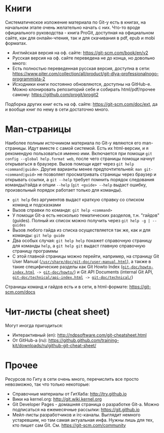 Книги
=====
<p>Систематическое изложение материала по Git-у есть в книгах, на начальном этапе очень желательно начать с них. Что-то вроде официального руководства - книга ProGit, доступная на официальном сайте, как для онлайн-чтения, так и для скачивания в pdf, epub и mobi форматах.</p>
<ul>
  <li>Английская версия на оф. сайте: <a href="https://git-scm.com/book/en/v2" target="_blank">https://git-scm.com/book/en/v2</a></li>
  <li>Русская версия на оф. сайте переведена не до конца, но довольно много: <a href="https://git-scm.com/book/ru/v2" target="_blank"></a></li>
  <li>Есть полностью переведенная русская версия, доступна в сети: <a href="https://www.piter.com/collection/all/product/git-dlya-professionalnogo-programmista-2" target="_blank">https://www.piter.com/collection/all/product/git-dlya-professionalnogo-programmista-2</a></li>
  <li>Исходники книги постоянно обновляются, доступны на GitHub-е. Можно клонировать репозиторий себе и собирать html/pdf/прочее самому: <a href="https://github.com/progit/progit2" target="_blank">https://github.com/progit/progit2</a>
  </li>
</ul>
<p>Подборка других книг есть на оф. сайте: <a href="https://git-scm.com/doc/ext" target="_blank">https://git-scm.com/doc/ext</a>, да и вообще книг по нему в сети достаточно много.</p>

<h1>Man-страницы</h1>
<!-- TODO: упростить и вынести часть в ссылки/всплывающие подсказки -->
<p>Наиболее полным источником материала по Git-у являются его man-страницы. Идут вместе с самой системой. Есть их html-версии, и я рекомендую пользоваться именно ими. Включается при помощи <code>git config --global help.format web</code>, после чего страницы помощи начнут открываться в браузере. Вызов помощи идет через <code>git help &lt;command|guide&gt;</code>. Другие варианты менее предпочтительней: <code>man git-&lt;command|guid&gt;</code> не позволяет просматривать страницы через браузер и открывать ссылки, а <code>git --help</code> требует помнить порядок следования команды/гайда и опции <code>--help</code> (<code>git &lt;guide&gt; --help</code> выдаст ошибку, произвольный порядок работает только для команды).</p>
<ul>
  <li><code>git help</code> без аргументов выдаст краткую справку со списком команд и подсказками</li>
  <li>Вызов справки по команде: <code>git help &lt;command&gt;</code></li>
  <li>У помощи Git-а есть несколько тематических разделов, т.н. "гайдов" (guides). Полный их список можно получить через <code>git help -g | --guides</code></li>
  <li>Вызов любого гайда из списка осуществляется так же, как и для команды: <code>git help guide</code></li>
  <li>Два особых случая: <code>git help help</code> покажет справочную страницу для команды <code>help</code>, а <code>git help git</code> выдаст главную справочную страницу программы</li>
  <li>С этой главной страницы можно перейти, например, на страницу Git User Manual (<a href="file:///usr/share/doc/git-doc/user-manual.html" target="_blank"><code>/usr/share/doc/git-doc/user-manual.html</code></a>), а также в такие специфические разделы как Git Howto Index (<a href="file:///usr/share/doc/git-doc/howto-index.html" target="_blank"><code>git-doc/howto-index.html</code></a><code> -&gt; </code><a href="file:///usr/share/doc/git-doc/howto/" target="_blank"><code>git-doc/howto/</code></a>) и Git API Documents (internal Git API, <a href="file:///usr/share/doc/git-doc/technical/api-index.html" target="_blank"><code>git-doc/technical/api-index.html</code></a><code> -&gt; </code><a href="file:///usr/share/doc/git-doc/technical/" target="_blank"><code>git-doc/technical/</code></a>)</li>
</ul>
<p>Страницы команд и гайдов есть и в сети, в html-формате: <a href="https://git-scm.com/docs" target="_blank">https://git-scm.com/docs</a></p>

<h1>Чит-листы (cheat sheet)</h1>
<p>Могут иногда пригодиться:</p>
<ul>
  <li>Интерактивный (en): <a href="http://ndpsoftware.com/git-cheatsheet.html" target="_blank">http://ndpsoftware.com/git-cheatsheet.html</a></li>
  <li>От GitHub-а (ru): <a href="https://github.github.com/training-kit/downloads/ru/github-git-cheat-sheet/" target="_blank">https://github.github.com/training-kit/downloads/ru/github-git-cheat-sheet/</a></li>
</ul>

<h1>Прочее</h1>
<p>Ресурсов по Гиту в сети очень много, перечислить все просто невозможно, так что только некоторые:</p>
<ul>
  <li>Справочные материалы от ГитХаба: <a href="http://try.github.io" target="_blank">http://try.github.io</a></li>
  <li>Вики на kernel.org: <a href="http://git.wiki.kernel.org" target="_blank">http://git.wiki.kernel.org</a></li>
  <li>Git Developer Pages - домашняя страница о разработке Git-а. Можно подписаться на ежемесячные рассылки: <a href="https://git.github.io" target="_blank">https://git.github.io</a></li>
  <li>Мейл-листы разработчиков и irc-каналы. Выглядит немного устаревшим, но там самая актуальная инфа. Нужны лишь для тех, кто пишет сам Git. См. <a href="https://git-scm.com/community" target="_blank">https://git-scm.com/community</a></li>
</ul>
